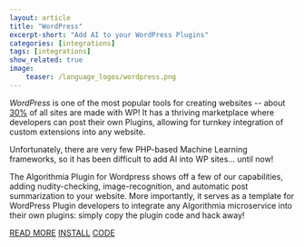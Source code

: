 ```yaml
---
layout: article
title: "WordPress"
excerpt-short: "Add AI to your WordPress Plugins"
categories: [integrations]
tags: [integrations]
show_related: true
image:
    teaser: /language_logos/wordpress.png
---
```


*WordPress* is one of the most popular tools for creating websites -- about [30%](https://kinsta.com/wordpress-market-share/) of all sites are made with WP! It has a thriving marketplace where developers can post their own Plugins, allowing for turnkey integration of custom extensions into any website.

Unfortunately, there are very few PHP-based Machine Learning frameworks, so it has been difficult to add AI into WP sites... until now!

The Algorithmia Plugin for Wordpress shows off a few of our capabilities, adding nudity-checking, image-recognition, and automatic post summarization to your website.  More importantly, it serves as a template for WordPress Plugin developers to integrate any Algorithmia microservice into their own plugins: simply copy the plugin code and hack away!  

<a href="https://medium.com/@kenburcham/how-to-add-ai-to-your-wordpress-site-5470e1c833d5" class="btn btn-default btn-primary"><i class="fa fa-book" aria-hidden="true"></i> READ MORE</a>
<a href="https://wordpress.org/plugins/algorithmia/" class="btn btn-default btn-primary"><i class="fa fa-wordpress" aria-hidden="true"></i> INSTALL</a>
<a href="https://github.com/algorithmiaio/algorithmia-wp" class="btn btn-default btn-primary"><i class="fa fa-github" aria-hidden="true"></i> CODE</a>
